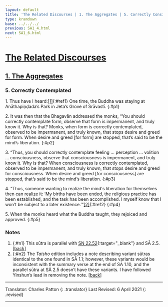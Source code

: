 ```yaml
---
layout: default
title: 'The Related Discourses | 1. The Aggregates | 5. Correctly Considered'
type: kramdown
base: ../../../
previous: SA1_4.html
next: SA1_6.html
---
```


# [The Related Discourses](../index.html)
## [1. The Aggregates](index.html)
### 5. Correctly Contemplated

1\. Thus have I heard:[\[1\]](#n1){:#ref1} One time, the Buddha was staying at Anāthapiṇḍada’s Park in Jeta’s Grove of Śrāvastī.
{:#p1}

2\. It was then that the Bhagavān addressed the monks, “You should correctly contemplate form, observe that form is impermanent, and truly know it. Why is that? Monks, when form is correctly contemplated, observed to be impermanent, and truly known, that stops desire and greed for form. When desire and greed [for form] are stopped, that’s said to be the mind’s liberation.
{:#p2}

3\. “Thus, you should correctly contemplate feeling … perception … volition … consciousness, observe that consciousness is impermanent, and truly know it. Why is that? When consciousness is correctly contemplated, observed to be impermanent, and truly known, that stops desire and greed for consciousness. When desire and greed [for consciousness] are stopped, that’s said to be the mind’s liberation.
{:#p3}

4\. “Thus, someone wanting to realize the mind's liberation for themselves then can realize it: ‘My births have been ended, the religious practice has been established, and the task has been accomplished. I myself know that I won’t be subject to a later existence.’”[\[2\]](#n2){:#ref2}
{:#p4}

5\. When the monks heard what the Buddha taught, they rejoiced and approved.
{:#p5}

### Notes
1. {:#n1} This sūtra is parallel with [SN 22.52](https://suttacentral.net/sn22.52){:target="_blank"} and SĀ 2.5. [\[back\]](#ref1)
2. {:#n2} The *Taisho* edition includes a note describing variant sūtras identical to the one found in SĀ 1.1; however, these variants would be inconsistent with the summary verse at the end of SĀ 1.10, and the parallel sūtra at SĀ 2.5 doesn’t have these variants. I have followed Yinshun’s lead in removing the note. [\[back\]](#ref2)

---

Translator: Charles Patton
{: .translator}
Last Revised: 6 April 2021
{: .revised}

---